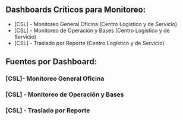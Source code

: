 

## Dashboards Críticos para Monitoreo:
- \[CSL\] - Monitoreo General Oficina (Centro Logístico y de Servicio)
- \[CSL] - Monitoreo de Operación y Bases (Centro Logístico y de Servicio)
- \[CSL] - Traslado por Reporte (Centro Logístico y de Servicio)

## Fuentes por Dashboard:
### \[CSL\]- Monitoreo General Oficina


### \[CSL] - Monitoreo de Operación y Bases


### \[CSL] - Traslado por Reporte 
